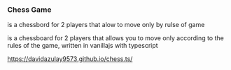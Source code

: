 ### Chess Game
is a chessbord for 2 players that alow to move only by rulse of game

is a chessboard for 2 players
that allows you to move only according to the rules of the game,
written in vanillajs with typescript

https://davidazulay9573.github.io/chess.ts/